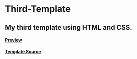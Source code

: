 # Third-Template
## My third template using HTML and CSS.
#### [Preview](https://my-third-template.netlify.app/)
#### [Template Source](https://www.uihut.com/web-designs/real-estate-landing-page/8416)
